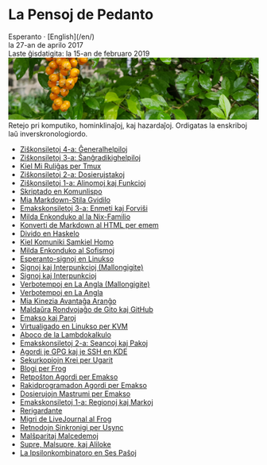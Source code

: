 La Pensoj de Pedanto
====================

<div class="center">Esperanto · [English](/en/)</div>
<div class="center">la 27-an de aprilo 2017</div>
<div class="center">Laste ĝisdatigita: la 15-an de februaro 2019</div>

<img src="/bil/pluvis.jpg" class="banner" alt="pluvis" title="En la vizaĝo de la kosmo, ni ĉiuj estas porĉiame infanoj." />

<div class="text-right">Retejo pri komputiko, hominklinaĵoj, kaj hazardaĵoj. Ordigatas la enskriboj laŭ
inverskronologiordo.</div>

- [Ziŝkonsiletoj 4-a: Ĝeneralhelpiloj](zisxkonsiletoj-4-a/)
- [Ziŝkonsiletoj 3-a: Ŝanĝradikighelpiloj](zisxkonsiletoj-3-a/)
- [Kiel Mi Ruliĝas per Tmux](tmux/)
- [Ziŝkonsiletoj 2-a: Dosierujstakoj](zisxkonsiletoj-2-a/)
- [Ziŝkonsiletoj 1-a: Alinomoj kaj Funkcioj](zisxkonsiletoj-1-a/)
- [Skriptado en Komunlispo](lispon-skripti/)
- [Mia Markdown-Stila Gvidilo](markdown/)
- [Emakskonsiletoj 3-a: Enmeti kaj Forviŝi](emakskonsiletoj-3-a/)
- [Milda Enkonduko al la Nix-Familio](nix/)
- [Konverti de Markdown al HTML per emem](emem/)
- [Divido en Haskelo](haskeldivido/)
- [Kiel Komuniki Samkiel Homo](homo/)
- [Milda Enkonduko al Sofismoj](sofismoj/)
- [Esperanto-signoj en Linukso](eo-linukso/)
- [Signoj kaj Interpunkcioj (Mallongigite)](signoj-interpunkcioj-mallongigite/)
- [Signoj kaj Interpunkcioj](signoj-interpunkcioj/)
- [Verbotempoj en La Angla (Mallongigite)](verbotempoj-la-angla-mallongigite/)
- [Verbotempoj en La Angla](verbotempoj-la-angla/)
- [Mia Kinezia Avantaĝa Aranĝo](avantagxo/)
- [Maldaŭra Rondvojaĝo de Gito kaj GitHub](gito-github/)
- [Emakso kaj Paroj](emakso-paroj/)
- [Virtualigado en Linukso per KVM](kvm/)
- [Aboco de la Lambdokalkulo](lambdokalkulo/)
- [Emakskonsiletoj 2-a: Seancoj kaj Pakoj](emakskonsiletoj-2-a/)
- [Agordi je GPG kaj je SSH en KDE](gsk/)
- [Sekurkopiojn Krei per Ugarit](ugarit/)
- [Blogi per Frog](frog/)
- [Retpoŝton Agordi per Emakso](emakso-retposxto/)
- [Rakidprogramadon Agordi per Emakso](emakso-rakido/)
- [Dosierujojn Mastrumi per Emakso](emakso-dired/)
- [Emakskonsiletoj 1-a: Regionoj kaj Markoj](emakskonsiletoj-1-a/)
- [Rerigardante](rerigardante/)
- [Migri de LiveJournal al Frog](livefrog/)
- [Retnodojn Sinkronigi per Usync](usync/)
- [Malŝparitaj Malcedemoj](malsxparitaj/)
- [Supre, Malsupre, kaj Aliloke](supre-malsupre/)
- [La Ipsilonkombinatoro en Ses Paŝoj](ipsilono/)

